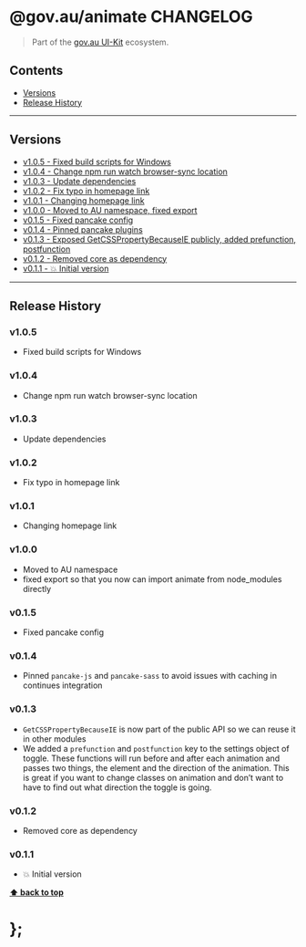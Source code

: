 @gov.au/animate CHANGELOG
======================

> Part of the [gov.au UI-Kit](https://github.com/govau/uikit/) ecosystem.


## Contents

* [Versions](#install)
* [Release History](#release-history)


----------------------------------------------------------------------------------------------------------------------------------------------------------------


## Versions

* [v1.0.5 - Fixed build scripts for Windows](#v105)
* [v1.0.4 - Change npm run watch browser-sync location](#v104)
* [v1.0.3 - Update dependencies](#v103)
* [v1.0.2 - Fix typo in homepage link](#v102)
* [v1.0.1 - Changing homepage link](#v101)
* [v1.0.0 - Moved to AU namespace, fixed export](#v100)
* [v0.1.5 - Fixed pancake config](#v015)
* [v0.1.4 - Pinned pancake plugins](#v014)
* [v0.1.3 - Exposed GetCSSPropertyBecauseIE publicly, added prefunction, postfunction](#v013)
* [v0.1.2 - Removed core as dependency](#v012)
* [v0.1.1 - 💥 Initial version](#v011)


----------------------------------------------------------------------------------------------------------------------------------------------------------------


## Release History

### v1.0.5

- Fixed build scripts for Windows


### v1.0.4

- Change npm run watch browser-sync location


### v1.0.3

- Update dependencies


### v1.0.2

- Fix typo in homepage link


### v1.0.1

- Changing homepage link


### v1.0.0

- Moved to AU namespace
- fixed export so that you now can import animate from node_modules directly


### v0.1.5

- Fixed pancake config


### v0.1.4

- Pinned `pancake-js` and `pancake-sass` to avoid issues with caching in continues integration


### v0.1.3

- `GetCSSPropertyBecauseIE` is now part of the public API so we can reuse it in other modules
- We added a `prefunction` and `postfunction` key to the settings object of toggle. These functions will run before and after each animation and passes two
	things, the element and the direction of the animation. This is great if you want to change classes on animation and don’t want to have to find out what
	direction the toggle is going.


### v0.1.2

- Removed core as dependency


### v0.1.1

- 💥 Initial version


**[⬆ back to top](#contents)**


# };
